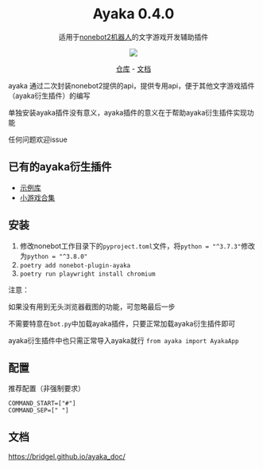<div align="center">

# Ayaka 0.4.0

适用于[nonebot2机器人](https://github.com/nonebot/nonebot2)的文字游戏开发辅助插件 

<img src="https://img.shields.io/badge/python-3.8%2B-blue">

[仓库](https://github.com/bridgeL/nonebot-plugin-ayaka) - 
[文档](https://bridgel.github.io/ayaka_doc/)

</div>

ayaka 通过二次封装nonebot2提供的api，提供专用api，便于其他文字游戏插件（ayaka衍生插件）的编写

单独安装ayaka插件没有意义，ayaka插件的意义在于帮助ayaka衍生插件实现功能

任何问题欢迎issue

## 已有的ayaka衍生插件

- [示例库](https://github.com/bridgeL/ayaka_plugins)
- [小游戏合集](https://github.com/bridgeL/nonebot-plugin-ayaka-games)

## 安装

1. 修改nonebot工作目录下的`pyproject.toml`文件，将`python = "^3.7.3"`修改为`python = "^3.8.0"`
2. `poetry add nonebot-plugin-ayaka` 
3. `poetry run playwright install chromium`

注意：

如果没有用到无头浏览器截图的功能，可忽略最后一步

不需要特意在`bot.py`中加载ayaka插件，只要正常加载ayaka衍生插件即可

ayaka衍生插件中也只需正常导入ayaka就行 `from ayaka import AyakaApp`

## 配置

推荐配置（非强制要求）
```
COMMAND_START=["#"]
COMMAND_SEP=[" "]
```

## 文档
https://bridgel.github.io/ayaka_doc/

